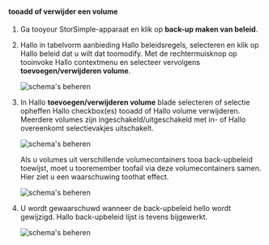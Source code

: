 <!--author=alkohli last changed: 01/02/17-->


#### <a name="tooadd-or-remove-a-volume"></a>tooadd of verwijder een volume

1. Ga tooyour StorSimple-apparaat en klik op **back-up maken van beleid**.

2. Hallo in tabelvorm aanbieding Hallo beleidsregels, selecteren en klik op Hallo beleid dat u wilt dat toomodify. Met de rechtermuisknop op tooinvoke Hallo contextmenu en selecteer vervolgens **toevoegen/verwijderen volume**.

    ![schema's beheren](./media/storsimple-8000-add-remove-volume-backup-policy-u2/addvolbupol1.png)

3. In Hallo **toevoegen/verwijderen volume** blade selecteren of selectie opheffen Hallo checkbox(es) tooadd of Hallo volume verwijderen. Meerdere volumes zijn ingeschakeld/uitgeschakeld met in- of Hallo overeenkomt selectievakjes uitschakelt.

    ![schema's beheren](./media/storsimple-8000-add-remove-volume-backup-policy-u2/addvolbupol3.png)

    Als u volumes uit verschillende volumecontainers tooa back-upbeleid toewijst, moet u tooremember toofail via deze volumecontainers samen. Hier ziet u een waarschuwing toothat effect.

    ![schema's beheren](./media/storsimple-8000-add-remove-volume-backup-policy-u2/addvolbupol2.png)

4. U wordt gewaarschuwd wanneer de back-upbeleid hello wordt gewijzigd. Hallo back-upbeleid lijst is tevens bijgewerkt.

    ![schema's beheren](./media/storsimple-8000-add-remove-volume-backup-policy-u2/addvolbupol6.png)




